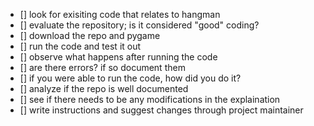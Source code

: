 - [] look for exisiting code that relates to hangman
- [] evaluate the repository; is it considered "good" coding? 
- [] download the repo and pygame
- [] run the code and test it out
- [] observe what happens after running the code
- [] are there errors? if so document them
- [] if you were able to run the code, how did you do it?
- [] analyze if the repo is well documented
- [] see if there needs to be any modifications in the explaination
- [] write instructions and suggest changes through project maintainer

